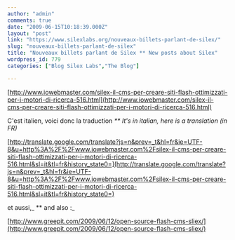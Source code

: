 ```yaml
---
author: "admin"
comments: true
date: "2009-06-15T10:18:39.000Z"
layout: "post"
link: "https://www.silexlabs.org/nouveaux-billets-parlant-de-silex/"
slug: "nouveaux-billets-parlant-de-silex"
title: "Nouveaux billets parlant de Silex ** New posts about Silex"
wordpress_id: 779
categories: ["Blog Silex Labs","The Blog"]

---
```

[http://www.iowebmaster.com/silex-il-cms-per-creare-siti-flash-ottimizzati-per-i-motori-di-ricerca-516.html](http://www.iowebmaster.com/silex-il-cms-per-creare-siti-flash-ottimizzati-per-i-motori-di-ricerca-516.html)

C'est italien, voici donc la traduction _** It's in italian, here is a translation (in FR)_

[http://translate.google.com/translate?js=n&prev=_t&hl=fr&ie=UTF-8&u=http%3A%2F%2Fwww.iowebmaster.com%2Fsilex-il-cms-per-creare-siti-flash-ottimizzati-per-i-motori-di-ricerca-516.html&sl=it&tl=fr&history_state0=](http://translate.google.com/translate?js=n&prev=_t&hl=fr&ie=UTF-8&u=http%3A%2F%2Fwww.iowebmaster.com%2Fsilex-il-cms-per-creare-siti-flash-ottimizzati-per-i-motori-di-ricerca-516.html&sl=it&tl=fr&history_state0=)

et aussi,_ ** and also :_

[http://www.greepit.com/2009/06/12/open-source-flash-cms-sliex/](http://www.greepit.com/2009/06/12/open-source-flash-cms-sliex/)

